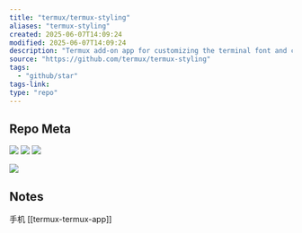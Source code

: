 ```yaml
---
title: "termux/termux-styling"
aliases: "termux-styling"
created: 2025-06-07T14:09:24
modified: 2025-06-07T14:09:24
description: "Termux add-on app for customizing the terminal font and color theme."
source: "https://github.com/termux/termux-styling"
tags:
  - "github/star"
tags-link:
type: "repo"
---
```

## Repo Meta

![](https://img.shields.io/github/stars/termux/termux-styling?style=for-the-badge&label=stars) ![](https://img.shields.io/github/repo-size/termux/termux-styling?style=for-the-badge&label=size) ![](https://img.shields.io/github/created-at/termux/termux-styling?style=for-the-badge&label=since)

[![](https://github-readme-stats.vercel.app/api/pin/?username=termux&repo=termux-styling&bg_color=00000000)](https://github.com/termux/termux-styling)

## Notes

手机 [[termux-termux-app]]
